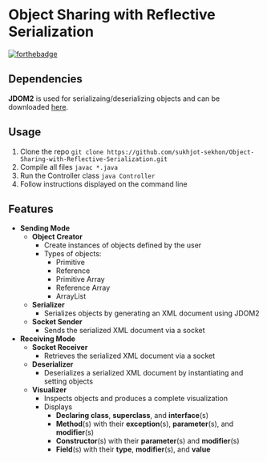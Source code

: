 # Object Sharing with Reflective Serialization
[![forthebadge](https://forthebadge.com/images/badges/made-with-Java.svg)](Controller.java)

## Dependencies
__JDOM2__ is used for serializaing/deserializing objects and can be downloaded [here](http://www.jdom.org/downloads/index.html).

## Usage
1. Clone the repo `git clone https://github.com/sukhjot-sekhon/Object-Sharing-with-Reflective-Serialization.git`
2. Compile all files `javac *.java`
3. Run the Controller class `java Controller`
4. Follow instructions displayed on the command line

## Features
* __Sending Mode__
	* __Object Creator__
		* Create instances of objects defined by the user
		* Types of objects:
			* Primitive
			* Reference
			* Primitive Array
			* Reference Array
			* ArrayList
	* __Serializer__
		* Serializes objects by generating an XML document using JDOM2
	* __Socket Sender__
		* Sends the serialized XML document via a socket
* __Receiving Mode__
	* __Socket Receiver__
		* Retrieves the serialized XML document via a socket
	* __Deserializer__
		* Deserializes a serialized XML document by instantiating and setting objects
  	* __Visualizer__
  		*   Inspects objects and produces a complete visualization
  		*   Displays
  			* __Declaring class__, __superclass__, and __interface__(s)
  			* __Method__(s) with their __exception__(s), __parameter__(s), and __modifier__(s)
  			* __Constructor__(s) with their __parameter__(s) and __modifier__(s)
  			* __Field__(s) with their __type__, __modifier__(s), and __value__
       
